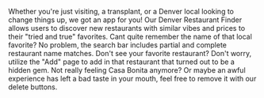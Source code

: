 Whether you're just visiting, a transplant, or a Denver local looking to change things up, we got an app for you! Our Denver Restaurant Finder allows users to discover new restaurants with similar vibes and prices to their "tried and true" favorites. Cant quite remember the name of that local favorite? No problem, the search bar includes partial and complete restaurant name matches. Don't see your favorite restaurant? Don't worry, utilize the "Add" page to add in that restaurant that turned out to be a hidden gem. Not really feeling Casa Bonita anymore? Or maybe an awful experience has left a bad taste in your mouth, feel free to remove it with our delete buttons.